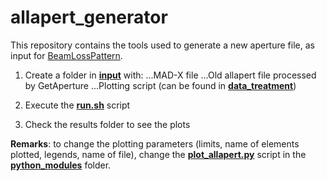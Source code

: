 # allapert_generator
This repository contains the tools used to generate a new aperture file, as input for [BeamLossPattern](https://lhc-collimation-project.web.cern.ch/lhc-collimation-project/BeamLossPattern.htm).

1. Create a folder in [__input__](https://github.com/KFubuki/allapert_generator/tree/master/input/old_new_comparison) with:
...MAD-X file
...Old allapert file processed by GetAperture
...Plotting script (can be found in [__data_treatment__](https://github.com/KFubuki/allapert_generator/tree/master/data_treatment))


2. Execute the [__run.sh__](https://github.com/KFubuki/allapert_generator/blob/master/run.sh) script
3. Check the results folder to see the plots

__Remarks__: to change the plotting parameters (limits, name of elements plotted, legends, name of file), change the [__plot_allapert.py__](https://github.com/KFubuki/allapert_generator/blob/master/python_modules/plot_allapert.py) script in the [__python_modules__](https://github.com/KFubuki/allapert_generator/tree/master/python_modules) folder.
